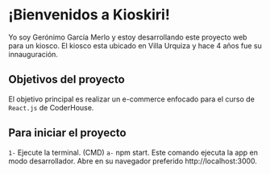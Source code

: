 # ¡Bienvenidos a Kioskiri!

Yo soy Gerónimo García Merlo y estoy desarrollando este proyecto web para un kiosco. El kiosco esta ubicado en Villa Urquiza y hace 4 años fue su innauguración.

## Objetivos del proyecto

El objetivo principal es realizar un e-commerce enfocado para el curso de `React.js` de CoderHouse.

## Para iniciar el proyecto
`1-` Ejecute la terminal. (CMD)
    `a-` npm start.
    Este comando ejecuta la app en modo desarrollador. Abre en su navegador preferido http://localhost:3000.

##
